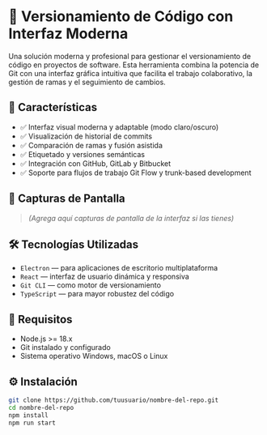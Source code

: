 # 🚀 Versionamiento de Código con Interfaz Moderna

Una solución moderna y profesional para gestionar el versionamiento de código en proyectos de software. Esta herramienta combina la potencia de Git con una interfaz gráfica intuitiva que facilita el trabajo colaborativo, la gestión de ramas y el seguimiento de cambios.

## 🧩 Características

- ✅ Interfaz visual moderna y adaptable (modo claro/oscuro)
- ✅ Visualización de historial de commits
- ✅ Comparación de ramas y fusión asistida
- ✅ Etiquetado y versiones semánticas
- ✅ Integración con GitHub, GitLab y Bitbucket
- ✅ Soporte para flujos de trabajo Git Flow y trunk-based development

## 📸 Capturas de Pantalla

> *(Agrega aquí capturas de pantalla de la interfaz si las tienes)*

## 🛠️ Tecnologías Utilizadas

- `Electron` — para aplicaciones de escritorio multiplataforma
- `React` — interfaz de usuario dinámica y responsiva
- `Git CLI` — como motor de versionamiento
- `TypeScript` — para mayor robustez del código

## 🚦 Requisitos

- Node.js >= 18.x
- Git instalado y configurado
- Sistema operativo Windows, macOS o Linux

## ⚙️ Instalación

```bash
git clone https://github.com/tuusuario/nombre-del-repo.git
cd nombre-del-repo
npm install
npm run start
